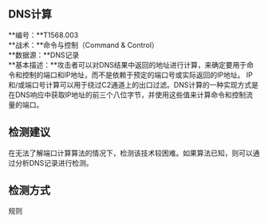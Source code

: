 ## DNS计算  
**编号：**T1568.003  
**战术：**命令与控制（Command & Control）  
**数据源：**DNS记录  
**基本描述：**攻击者可以对DNS结果中返回的地址进行计算，来确定要用于命令和控制的端口和IP地址，而不是依赖于预定的端口号或实际返回的IP地址。
IP和/或端口号计算可以用于绕过C2通道上的出口过滤。DNS计算的一种实现方式是在DNS响应中获取IP地址的前三个八位字节，并使用这些值来计算命令和控制流量的端口。
  
## 检测建议  
在无法了解端口计算算法的情况下，检测该技术较困难。如果算法已知，则可以通过分析DNS记录进行检测。  
## 检测方式  
规则